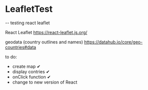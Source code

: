 # LeafletTest


-- testing react leaflet


React Leaflet
https://react-leaflet.js.org/

geodata (country outlines and names)
https://datahub.io/core/geo-countries#data


to do:
- create map ✔
- display contries ✔
- onClick function ✔
- change to new version of React
